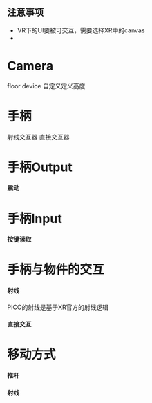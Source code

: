 ## 注意事项
- VR下的UI要被可交互，需要选择XR中的canvas
- 
# Camera
floor
device 自定义定义高度
# 手柄
射线交互器
直接交互器
# 手柄Output
#### 震动

# 手柄Input
#### 按键读取

# 手柄与物件的交互
#### 射线
PICO的射线是基于XR官方的射线逻辑
#### 直接交互


# 移动方式
#### 推杆
#### 射线
